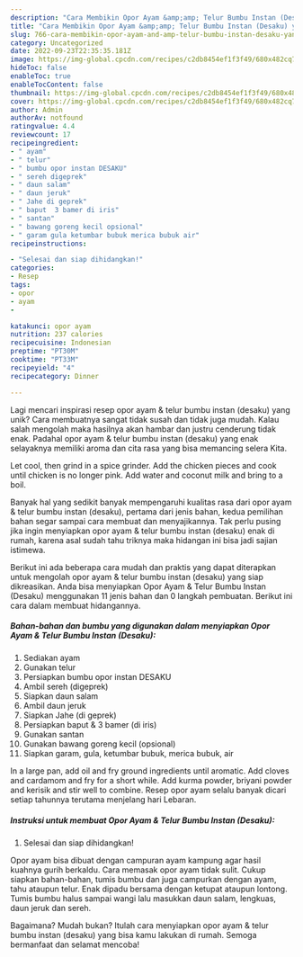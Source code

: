 ```yaml
---
description: "Cara Membikin Opor Ayam &amp;amp; Telur Bumbu Instan (Desaku) yang Lezat Sekali"
title: "Cara Membikin Opor Ayam &amp;amp; Telur Bumbu Instan (Desaku) yang Lezat Sekali"
slug: 766-cara-membikin-opor-ayam-and-amp-telur-bumbu-instan-desaku-yang-lezat-sekali
category: Uncategorized
date: 2022-09-23T22:35:35.181Z
image: https://img-global.cpcdn.com/recipes/c2db8454ef1f3f49/680x482cq70/opor-ayam-telur-bumbu-instan-desaku-foto-resep-utama.jpg
hideToc: false
enableToc: true
enableTocContent: false
thumbnail: https://img-global.cpcdn.com/recipes/c2db8454ef1f3f49/680x482cq70/opor-ayam-telur-bumbu-instan-desaku-foto-resep-utama.jpg
cover: https://img-global.cpcdn.com/recipes/c2db8454ef1f3f49/680x482cq70/opor-ayam-telur-bumbu-instan-desaku-foto-resep-utama.jpg
author: Admin
authorAv: notfound
ratingvalue: 4.4
reviewcount: 17
recipeingredient:
- " ayam"
- " telur"
- " bumbu opor instan DESAKU"
- " sereh digeprek"
- " daun salam"
- " daun jeruk"
- " Jahe di geprek"
- " baput  3 bamer di iris"
- " santan"
- " bawang goreng kecil opsional"
- " garam gula ketumbar bubuk merica bubuk air"
recipeinstructions:

- "Selesai dan siap dihidangkan!"
categories:
- Resep
tags:
- opor
- ayam
- 

katakunci: opor ayam  
nutrition: 237 calories
recipecuisine: Indonesian
preptime: "PT30M"
cooktime: "PT33M"
recipeyield: "4"
recipecategory: Dinner

---
```





Lagi mencari inspirasi resep opor ayam &amp; telur bumbu instan (desaku) yang unik? Cara membuatnya sangat tidak susah dan tidak juga mudah. Kalau salah mengolah maka hasilnya akan hambar dan justru cenderung tidak enak. Padahal opor ayam &amp; telur bumbu instan (desaku) yang enak selayaknya memiliki aroma dan cita rasa yang bisa memancing selera Kita.





Let cool, then grind in a spice grinder. Add the chicken pieces and cook until chicken is no longer pink. Add water and coconut milk and bring to a boil.

Banyak hal yang sedikit banyak mempengaruhi kualitas rasa dari opor ayam &amp; telur bumbu instan (desaku), pertama dari jenis bahan, kedua pemilihan bahan segar sampai cara membuat dan menyajikannya. Tak perlu pusing jika ingin menyiapkan opor ayam &amp; telur bumbu instan (desaku) enak di rumah, karena asal sudah tahu triknya maka hidangan ini bisa jadi sajian istimewa.






Berikut ini ada beberapa cara mudah dan praktis yang dapat diterapkan untuk mengolah opor ayam &amp; telur bumbu instan (desaku) yang siap dikreasikan. Anda bisa menyiapkan Opor Ayam &amp; Telur Bumbu Instan (Desaku) menggunakan 11 jenis bahan dan 0 langkah pembuatan. Berikut ini cara dalam membuat hidangannya.

<!--inarticleads1-->

##### Bahan-bahan dan bumbu yang digunakan dalam menyiapkan Opor Ayam &amp; Telur Bumbu Instan (Desaku):

1. Sediakan  ayam
1. Gunakan  telur
1. Persiapkan  bumbu opor instan DESAKU
1. Ambil  sereh (digeprek)
1. Siapkan  daun salam
1. Ambil  daun jeruk
1. Siapkan  Jahe (di geprek)
1. Persiapkan  baput &amp; 3 bamer (di iris)
1. Gunakan  santan
1. Gunakan  bawang goreng kecil (opsional)
1. Siapkan  garam, gula, ketumbar bubuk, merica bubuk, air


In a large pan, add oil and fry ground ingredients until aromatic. Add cloves and cardamom and fry for a short while. Add kurma powder, briyani powder and kerisik and stir well to combine. Resep opor ayam selalu banyak dicari setiap tahunnya terutama menjelang hari Lebaran. 

<!--inarticleads2-->

##### Instruksi untuk membuat Opor Ayam &amp; Telur Bumbu Instan (Desaku):


1. Selesai dan siap dihidangkan!

Opor ayam bisa dibuat dengan campuran ayam kampung agar hasil kuahnya gurih berkaldu. Cara memasak opor ayam tidak sulit. Cukup siapkan bahan-bahan, tumis bumbu dan juga campurkan dengan ayam, tahu ataupun telur. Enak dipadu bersama dengan ketupat ataupun lontong. Tumis bumbu halus sampai wangi lalu masukkan daun salam, lengkuas, daun jeruk dan sereh. 

Bagaimana? Mudah bukan? Itulah cara menyiapkan opor ayam &amp; telur bumbu instan (desaku) yang bisa kamu lakukan di rumah. Semoga bermanfaat dan selamat mencoba!
